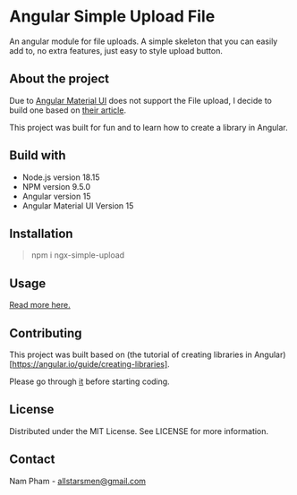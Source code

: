 # Angular Simple Upload File

An angular module for file uploads. A simple skeleton that you can easily add to, no extra features, just easy to style upload button.

## About the project
Due to [Angular Material UI](https://material.angular.io/) does not support the File upload, I decide to build one based on [their article](https://blog.angular-university.io/angular-file-upload/).

This project was built for fun and to learn how to create a library in Angular.

## Build with
- Node.js version 18.15
- NPM version 9.5.0
- Angular version 15
- Angular Material UI Version 15

## Installation
> npm i ngx-simple-upload

## Usage
[Read more here.](https://github.com/allstarsmen/angular-simple-upload/tree/main/projects/ngx-simple-upload-file)

## Contributing
This project was built based on (the tutorial of creating libraries in Angular)[https://angular.io/guide/creating-libraries].

Please go through [it](https://angular.io/guide/creating-libraries) before starting coding.

## License
Distributed under the MIT License. See LICENSE for more information.

## Contact
Nam Pham - allstarsmen@gmail.com